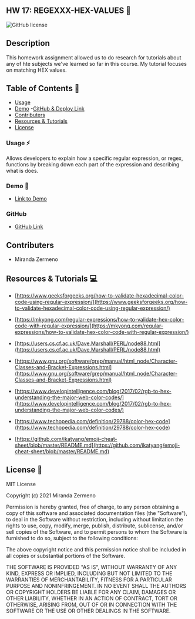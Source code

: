 ## <br> HW 17: REGEXXX-HEX-VALUES 🎨 </br>

![GitHub license](https://img.shields.io/badge/license-MIT-ff69b4.svg) 

## Description
This homework assignment allowed us to do research for tutorials about any of hte subjects we've learned so far in this course. My tutorial focuses on matching HEX values. 


## Table of Contents 🔎
- [Usage](#usage)
- [Demo](#demo)
 -[GitHub & Deploy Link](#githubdeploylink)
- [Contributers](#contributers)
- [Resources & Tutorials](#resources&tutorials)
- [License](#license)


### Usage ⚡
Allows developers to explain how a specific regular expression, or regex, functions by breaking down each part of the expression and describing what is does. 

### Demo 🎥

* [Link to Demo]()

### GitHub 

* [GitHub Link](https://github.com/Zermeno94/REGEXXX-HEX-VALUE)


## Contributers
* Miranda Zermeno


## Resources & Tutorials  💻


* [https://www.geeksforgeeks.org/how-to-validate-hexadecimal-color-code-using-regular-expression/](https://www.geeksforgeeks.org/how-to-validate-hexadecimal-color-code-using-regular-expression/)

* [https://mkyong.com/regular-expressions/how-to-validate-hex-color-code-with-regular-expression/](https://mkyong.com/regular-expressions/how-to-validate-hex-color-code-with-regular-expression/)

* [https://users.cs.cf.ac.uk/Dave.Marshall/PERL/node88.html](https://users.cs.cf.ac.uk/Dave.Marshall/PERL/node88.html)

* [https://www.gnu.org/software/grep/manual/html_node/Character-Classes-and-Bracket-Expressions.html](https://www.gnu.org/software/grep/manual/html_node/Character-Classes-and-Bracket-Expressions.html)

* [https://www.developintelligence.com/blog/2017/02/rgb-to-hex-understanding-the-major-web-color-codes/](https://www.developintelligence.com/blog/2017/02/rgb-to-hex-understanding-the-major-web-color-codes/)

* [https://www.techopedia.com/definition/29788/color-hex-code](https://www.techopedia.com/definition/29788/color-hex-code)

* [https://github.com/ikatyang/emoji-cheat-sheet/blob/master/README.md](https://github.com/ikatyang/emoji-cheat-sheet/blob/master/README.md)


## License 📍
MIT License

Copyright (c) 2021 Miranda Zermeno

Permission is hereby granted, free of charge, to any person obtaining a copy
of this software and associated documentation files (the "Software"), to deal
in the Software without restriction, including without limitation the rights
to use, copy, modify, merge, publish, distribute, sublicense, and/or sell
copies of the Software, and to permit persons to whom the Software is
furnished to do so, subject to the following conditions:

The above copyright notice and this permission notice shall be included in all
copies or substantial portions of the Software.

THE SOFTWARE IS PROVIDED "AS IS", WITHOUT WARRANTY OF ANY KIND, EXPRESS OR
IMPLIED, INCLUDING BUT NOT LIMITED TO THE WARRANTIES OF MERCHANTABILITY,
FITNESS FOR A PARTICULAR PURPOSE AND NONINFRINGEMENT. IN NO EVENT SHALL THE
AUTHORS OR COPYRIGHT HOLDERS BE LIABLE FOR ANY CLAIM, DAMAGES OR OTHER
LIABILITY, WHETHER IN AN ACTION OF CONTRACT, TORT OR OTHERWISE, ARISING FROM,
OUT OF OR IN CONNECTION WITH THE SOFTWARE OR THE USE OR OTHER DEALINGS IN THE
SOFTWARE.